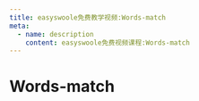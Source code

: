 ```yaml
---
title: easyswoole免费教学视频:Words-match
meta:
  - name: description
    content: easyswoole免费视频课程:Words-match
---
```

# Words-match
<script type="text/javascript" src="/Js/Ckplayer/ckplayer.js"></script>
<div class="video" style="width: 50rem;height: 30rem;"></div>
<script type="text/javascript">
    var videoObject = {
    		container: '.video',
    		variable: 'player',
    		video:'http://easyswoole.oss-cn-shenzhen.aliyuncs.com/%E5%85%A5%E9%97%A8%E6%95%99%E7%A8%8B1/words-match.mp4'
    	};
    var player=new ckplayer(videoObject);
</script>

